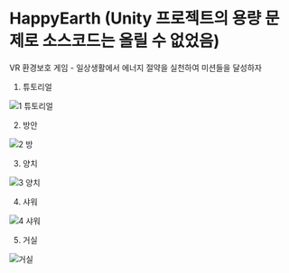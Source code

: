 # HappyEarth (Unity 프로젝트의 용량 문제로 소스코드는 올릴 수 없었음)
VR 환경보호 게임 - 일상생활에서 에너지 절약을 실천하여 미션들을 달성하자

1. 튜토리얼

![1 튜토리얼](https://github.com/luke1546/HappyEarth/assets/77063001/892c4231-f447-48ff-a903-7c0f3df1eda8)



2. 방안

![2 방](https://github.com/luke1546/HappyEarth/assets/77063001/a7ad43ac-a171-4027-9350-30e79c163dfb)



3. 양치

![3 양치](https://github.com/luke1546/HappyEarth/assets/77063001/0f933837-0ea8-4da3-9f6a-99900e483f67)



4. 샤워

![4 샤워](https://github.com/luke1546/HappyEarth/assets/77063001/9066847b-3008-4b9e-97fc-c217f121f94c)


5. 거실

![거실](https://github.com/luke1546/HappyEarth/assets/77063001/1bf642a3-797b-46df-a6e1-0918e524a8ae)
